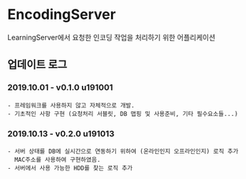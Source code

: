 # EncodingServer
LearningServer에서 요청한 인코딩 작업을 처리하기 위한 어플리케이션

## 업데이트 로그
### 2019.10.01 - v0.1.0 u191001
```
- 프레임워크를 사용하지 않고 자체적으로 개발.
- 기초적인 사항 구현 (요청처리 서블릿, DB 맵핑 및 사용준비, 기타 필수요소들...)
```

### 2019.10.13 - v0.2.0 u191013
```
- 서버 상태를 DB에 실시간으로 연동하기 위하여 (온라인인지 오프라인인지) 로직 추가
  MAC주소를 사용하여 구현하였음.
- 서버에서 사용 가능한 HDD를 찾는 로직 추가
```
